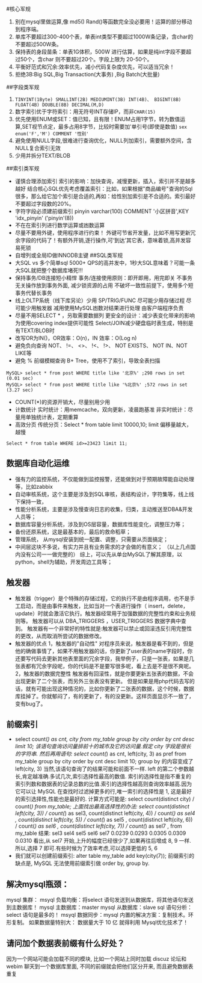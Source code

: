 #核心军规
1. 别在mysql里做运算,像 md5() Rand()等函数完全没必要用！运算的部分移动到程序端。
1. 单库不要超过300-400个表，单表int类型不要超过1000W条记录，含char的不要超过500W条。
1. 保持表的身段苗条：单表1G体积，500W 进行估算，如果是纯int字段不要超过50个，含char 则不要超过20个。字段上限为 20-50个。
1. 平衡好范式和冗余:效率优先，减小代码复杂度优先，可以适当冗余！
1. 拒绝3B:Big SQL,Big Transaction(大事务) ,Big Batch(大批量)

##字段类军规
1. `TINYINT(1Byte) SMALLINT(2B) MEDIUMINT(3B) INT(4B)、 BIGINT(8B) FLOAT(4B) DOUBLE(8B) DECIMAL(M,D)`
1. 数字索引优于字符索引：用无符号INT存储IP，而非`CHAR(15)`
1. 优先使用ENUM或SET：值已知，且有限！ENUM占用1字节，转为数值运算,SET视节点定，最多占用8字节，比较时需要加'单引号(即使是数值)
`sex enum('F','M') COMMENT '性别'`
1. 避免使用NULL字段,很难进行查询优化，NULL列加索引，需要额外空间，含NULL复合索引无效
1. 少用并拆分TEXT/BLOB

##索引类军规
* 谨慎合理添加索引
索引的影响：加快查询，减慢更新，插入，索引并不是越多越好
结合核心SQL优先考虑覆盖索引：比如，如果根据"商品编号"查询的Sql很多，那么给它加个索引是合适的,再如：给性别加索引是不合适的。索引最好不要超过字段数的20%。
* 字符字段必须建前缀索引 pinyin varchar(100) COMMENT '小区拼音',KEY 'idx_pinyin' ('pinyin'(8))
* 不在在索引列进行数学运算或凼数运算
* 尽量不要用外键，使用程序进行约束！
外键可节省开发量，比如不用写更新冗余字段的代码了！有额外开销,逐行操作,可‘到达’其它表，意味着锁,高并发容易死锁
* 自增列或全局ID做INNODB主键
##SQL类军规
* 大SQL vs 多个简单sql
5000+ QPS的高并发中，1秒大SQL意味着？可能一条大SQL就把整个数据库堵死!!!
* 保持事务/DB连接短小精悍
事务/连接使用原则：即开即用，用完即关
不事务无关操作放到事务外面, 减少锁资源的占用
不破坏一致性前提下，使用多个短事务代替长事务
* 线上OLTP系统（线下库另论）少用 SP/TRIG/FUNC
尽可能少用存储过程
尽可能少用触发器
减用使用MySQL凼数对结果进行处理
由客户端程序负责
* 尽量不用SELECT * ，叧取需要数据列
更安全的设计：减少表变化带来的影响
为使用covering index提供可能性
Select/JOIN减少硬盘临时表生成，特别是有TEXT/BLOB时
* 改写OR为IN()，OR效率：O(n)，IN 效率：O(Log n)
* 避免负向查询 NOT、 !=、 <>、 !<、 !>、 NOT EXISTS、 NOT IN、NOT LIKE等
* 避免 % 前缀模糊查询 B+ Tree，使用不了索引，导致全表扫描
```
MySQL> select * from post WHERE title like '北京%' ;298 rows in set (0.01 sec)
MySQL> select * from post WHERE title like '%北京%' ;572 rows in set (3.27 sec)
```
* COUNT(*)的资源开销大，尽量别用少用
* 计数统计
实时统计：用memcache，双向更新，凌晨跑基准
非实时统计：尽量用单独统计表，定期重算
* 高效分页
传统分页：Select * from table limit 10000,10;
limit 偏移量越大，越慢
```
Select * from table WHERE id>=23423 limit 11;
```
## 数据库自动化运维
* 强有力的监控系统，不仅能做到监控报警，还能做到对于预期故障能自动处理等，比如zabbix
* 自动审核系统，这个主要是涉及到SQL审核，表结构设计，字符集等，线上线下保持一致，
* 性能分析系统，主要是涉及慢查询日志的收集，归类，主动推送至DBA&开发人员等；
* 数据库容量分析系统，涉及到OS层容量，数据库性能变化，调整压力等；
* 备份还原系统，这是最基本的，最后的救命稻草；
* 管理系统， 从mysql安装到统一配置、调整，只需要从页面搞定；
* 中间层这块不多说，有实力并且有业务需求的才会做的有意义；
（以上几点国内没有公司一一做完整的）
综上，可以先从单台MySQL了解其原理，以python，shell为辅助，开发周边工具等；

## 触发器
* 触发器（trigger）是个特殊的存储过程，它的执行不是由程序调用，也不是手工启动，而是由事件来触发，比如当对一个表进行操作（ insert，delete， update）时就会激活它执行。触发器经常用于加强数据的完整性约束和业务规则等。 触发器可以从 DBA_TRIGGERS ，USER_TRIGGERS 数据字典中查到。
触发器有一个非常好的特性就是:触发器可以禁止或回滚违反引用完整性的更改，从而取消所尝试的数据修改。
* 触发器的优点
1，触发器的"自动性"
对程序员来说，触发器是看不到的，但是他的确做事情了，如果不用触发器的话，你更新了user表的name字段时，你还要写代码去更新其他表里面的冗余字段，我举例子，只是一张表，如果是几张表都有冗余字段呢，你的代码是不是要写很多呢，看上去是不是很不爽呢。
2，触发器的数据完整性
触发器有回滚性，就是你要更新五张表的数据，不会出现更新了二个张表，而另外三张表没有更新。
但是如果是用php代码去写的话，就有可能出现这种情况的，比如你更新了二张表的数据，这个时候，数据库挂掉了。你就郁闷了，有的更新了，有的没更新。这样页面显示不一致了，变有bug了。

## 前缀索引
* select count(*) as cnt, city from my_table group by city order by cnt desc limit 10;
该语句查询访问量排前十的城市及它的访问量.假定 city 字段是很长的字符串.
然后再用语句:
select count(*) as cnt, left(city, 3) as pref from my_table group by city order by cnt desc limit 10;
group by 的内容变成了 left(city, 3) 当然,该语句查询了的结果可能和前面不一样. left 的第二个参数越长,肯定越准确.多试几次,索引选择性最高的数值.
索引的选择性是指不重复的索引列数和数据表的记录总数的比值.索引的选择性越高则查询效率越高.因为它可以让 MySQL 在查找时过滤掉更多的行,唯一索引的选择性是 1, 这是最好的索引选择性,性能也是最好的.
计算方式可能是: select count(distinct city) / count(*) from my_table;
上面找出最高选择性的办法:
select count(distinct left(city, 3)) / count(*) as sel3,
count(distinct left(city, 4)) / count(*) as sel4 ,
count(distinct left(city, 5)) / count(*) as sel5 ,
count(distinct left(city, 6)) / count(*) as sel6 ,
count(distinct left(city, 7)) / count(*) as sel7 ,
from my_table
结果:
sel3 sel4 sel5 sel6 sel7
0.0239 0.0293 0.0305 0.0309 0.0310
看出,从 sel7 开始,上升的幅度已经很少了,如果再往后增成 8, 9 一样.所以,选择 7 即可.有些时候为了效率考虑,可以选择更低的 5, 6
* 我们就可以创建前缀索引:
alter table my_table add key(city(7));
前缀索引的缺点是, MySQL 无法使用前缀索引做 order by, group by.

## 解决mysql瓶颈：
mysql 集群：
msyql 负载均衡：将select 语句发送到从数据库，将其他语句发送到主数据库！
mysql 主数据库：master     mysql  从数据库：slave
sql 语句分析：select 语句是最多的！
msyql 数据同步：mysql 内置的解决方案：复制技术。环形复制。
如果数据量特别大： 数据量大于 10 亿 就得利用 Mysql优化技术了！

## 请问加个数据表前缀有什么好处？
因为一个网站可能会加载不同的模块, 比如一个网站上同时加载 discuz 论坛和 webim 聊天到一个数据库里面, 不同的前缀就会把他们区分开来, 而且避免数据表重复

